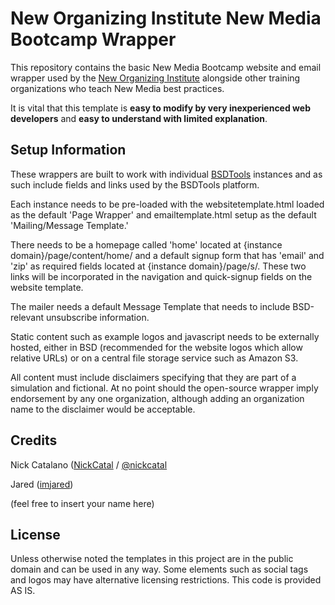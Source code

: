 # New Organizing Institute New Media Bootcamp Wrapper

This repository contains the basic New Media Bootcamp website and email wrapper used by the [New Organizing Institute](http://neworganizing.com) alongside other training organizations who teach New Media best practices.

It is vital that this template is **easy to modify by very inexperienced web developers** and **easy to understand with limited explanation**.

## Setup Information

These wrappers are built to work with individual [BSDTools](http://bsdtools.com) instances and as such include fields and links used by the BSDTools platform.

Each instance needs to be pre-loaded with the websitetemplate.html loaded as the default 'Page Wrapper' and emailtemplate.html setup as the default 'Mailing/Message Template.'

There needs to be a homepage called 'home' located at {instance domain}/page/content/home/ and a default signup form that has 'email' and 'zip' as required fields located at {instance domain}/page/s/. These two links will be incorporated in the navigation and quick-signup fields on the website template.

The mailer needs a default Message Template that needs to include BSD-relevant unsubscribe information.

Static content such as example logos and javascript needs to be externally hosted, either in BSD (recommended for the website logos which allow relative URLs) or on a central file storage service such as Amazon S3.

All content must include disclaimers specifying that they are part of a simulation and fictional. At no point should the open-source wrapper imply endorsement by any one organization, although adding an organization name to the disclaimer would be acceptable.

## Credits

Nick Catalano ([NickCatal](https://github.com/nickcatal) / [@nickcatal](http://twitter.com/nickcatal)

Jared ([imjared](https://github.com/imjared))

(feel free to insert your name here)

## License

Unless otherwise noted the templates in this project are in the public domain and can be used in any way. Some elements such as social tags and logos may have alternative licensing restrictions. This code is provided AS IS.